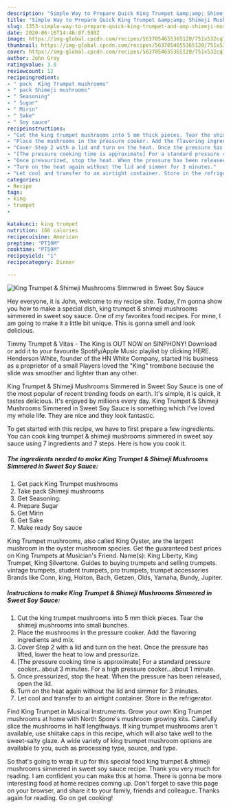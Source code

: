 ```yaml
---
description: "Simple Way to Prepare Quick King Trumpet &amp;amp; Shimeji Mushrooms Simmered in Sweet Soy Sauce"
title: "Simple Way to Prepare Quick King Trumpet &amp;amp; Shimeji Mushrooms Simmered in Sweet Soy Sauce"
slug: 1353-simple-way-to-prepare-quick-king-trumpet-and-amp-shimeji-mushrooms-simmered-in-sweet-soy-sauce
date: 2020-06-16T14:46:07.580Z
image: https://img-global.cpcdn.com/recipes/5637054655365120/751x532cq70/king-trumpet-shimeji-mushrooms-simmered-in-sweet-soy-sauce-recipe-main-photo.jpg
thumbnail: https://img-global.cpcdn.com/recipes/5637054655365120/751x532cq70/king-trumpet-shimeji-mushrooms-simmered-in-sweet-soy-sauce-recipe-main-photo.jpg
cover: https://img-global.cpcdn.com/recipes/5637054655365120/751x532cq70/king-trumpet-shimeji-mushrooms-simmered-in-sweet-soy-sauce-recipe-main-photo.jpg
author: John Gray
ratingvalue: 3.8
reviewcount: 12
recipeingredient:
- " pack  King Trumpet mushrooms"
- " pack Shimeji mushrooms"
- " Seasoning"
- " Sugar"
- " Mirin"
- " Sake"
- " Soy sauce"
recipeinstructions:
- "Cut the king trumpet mushrooms into 5 mm thick pieces. Tear the shimeji mushrooms into small bunches."
- "Place the mushrooms in the pressure cooker. Add the flavoring ingredients and mix."
- "Cover Step 2 with a lid and turn on the heat. Once the pressure has lifted, lower the heat to low and pressurize."
- "[The pressure cooking time is approximate] For a standard pressure cooker...about 3 minutes. For a high pressure cooker...about 1 minute."
- "Once pressurized, stop the heat. When the pressure has been released, open the lid."
- "Turn on the heat again without the lid and simmer for 3 minutes."
- "Let cool and transfer to an airtight container. Store in the refrigerator."
categories:
- Recipe
tags:
- king
- trumpet
- 

katakunci: king trumpet  
nutrition: 166 calories
recipecuisine: American
preptime: "PT19M"
cooktime: "PT59M"
recipeyield: "1"
recipecategory: Dinner

---
```



![King Trumpet &amp; Shimeji Mushrooms Simmered in Sweet Soy Sauce](https://img-global.cpcdn.com/recipes/5637054655365120/751x532cq70/king-trumpet-shimeji-mushrooms-simmered-in-sweet-soy-sauce-recipe-main-photo.jpg)

Hey everyone, it is John, welcome to my recipe site. Today, I'm gonna show you how to make a special dish, king trumpet &amp; shimeji mushrooms simmered in sweet soy sauce. One of my favorites food recipes. For mine, I am going to make it a little bit unique. This is gonna smell and look delicious.

Timmy Trumpet &amp; Vitas - The King is OUT NOW on SINPHONY! Download or add it to your favourite Spotify/Apple Music playlist by clicking HERE. Henderson White, founder of the HN White Company, started his business as a proprietor of a small Players loved the &#34;King&#34; trombone because the slide was smoother and lighter than any other.

King Trumpet &amp; Shimeji Mushrooms Simmered in Sweet Soy Sauce is one of the most popular of recent trending foods on earth. It's simple, it is quick, it tastes delicious. It's enjoyed by millions every day. King Trumpet &amp; Shimeji Mushrooms Simmered in Sweet Soy Sauce is something which I've loved my whole life. They are nice and they look fantastic.


To get started with this recipe, we have to first prepare a few ingredients. You can cook king trumpet &amp; shimeji mushrooms simmered in sweet soy sauce using 7 ingredients and 7 steps. Here is how you cook it.

<!--inarticleads1-->

##### The ingredients needed to make King Trumpet &amp; Shimeji Mushrooms Simmered in Sweet Soy Sauce:

1. Get  pack  King Trumpet mushrooms
1. Take  pack Shimeji mushrooms
1. Get  Seasoning:
1. Prepare  Sugar
1. Get  Mirin
1. Get  Sake
1. Make ready  Soy sauce


King Trumpet mushrooms, also called King Oyster, are the largest mushroom in the oyster mushroom species. Get the guaranteed best prices on King Trumpets at Musician&#39;s Friend. Name(s): King Liberty, King Trumpet, King Silvertone. Guides to buying trumpets and selling trumpets. vintage trumpets, student trumpets, pro trumpets, trumpet accessories Brands like Conn, king, Holton, Bach, Getzen, Olds, Yamaha, Bundy, Jupiter. 

<!--inarticleads2-->

##### Instructions to make King Trumpet &amp; Shimeji Mushrooms Simmered in Sweet Soy Sauce:

1. Cut the king trumpet mushrooms into 5 mm thick pieces. Tear the shimeji mushrooms into small bunches.
1. Place the mushrooms in the pressure cooker. Add the flavoring ingredients and mix.
1. Cover Step 2 with a lid and turn on the heat. Once the pressure has lifted, lower the heat to low and pressurize.
1. [The pressure cooking time is approximate] For a standard pressure cooker...about 3 minutes. For a high pressure cooker...about 1 minute.
1. Once pressurized, stop the heat. When the pressure has been released, open the lid.
1. Turn on the heat again without the lid and simmer for 3 minutes.
1. Let cool and transfer to an airtight container. Store in the refrigerator.


Find King Trumpet in Musical Instruments. Grow your own King Trumpet mushrooms at home with North Spore&#39;s mushroom growing kits. Carefully slice the mushrooms in half lengthways. If king trumpet mushrooms aren&#39;t available, use shiitake caps in this recipe, which will also take well to the sweet-salty glaze. A wide variety of king trumpet mushroom options are available to you, such as processing type, source, and type. 

So that's going to wrap it up for this special food king trumpet &amp; shimeji mushrooms simmered in sweet soy sauce recipe. Thank you very much for reading. I am confident you can make this at home. There is gonna be more interesting food at home recipes coming up. Don't forget to save this page on your browser, and share it to your family, friends and colleague. Thanks again for reading. Go on get cooking!

